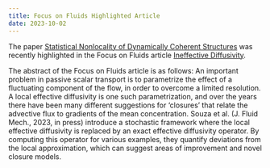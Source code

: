 ```yaml
---
title: Focus on Fluids Highlighted Article
date: 2023-10-02
---
```


The paper [Statistical Nonlocality of Dynamically Coherent Structures] was recently highlighted in the Focus on Fluids article [Ineffective Diffusivity].

<!--more-->

The abstract of the Focus on Fluids article is as follows: An important problem in passive scalar transport is to parametrize the effect of a fluctuating component of the flow, in order to overcome a limited resolution. A local effective diffusivity is one such parametrization, and over the years there have been many different suggestions for ‘closures’ that relate the advective flux to gradients of the mean concentration. Souza et al. (J. Fluid Mech., 2023, in press) introduce a stochastic framework where the local effective diffusivity is replaced by an exact effective diffusivity operator. By computing this operator for various examples, they quantify deviations from the local approximation, which can suggest areas of improvement and novel closure models. 

[Statistical Nonlocality of Dynamically Coherent Structures]: https://www.cambridge.org/core/journals/journal-of-fluid-mechanics/article/statistical-nonlocality-of-dynamically-coherent-structures/5A7B478E2273BB159E5229EE3E6B9815
[Ineffective Diffusivity]: https://www.cambridge.org/core/journals/journal-of-fluid-mechanics/article/ineffective-diffusivity/39DECD8500BBA78F6EFCA769E9C79112
